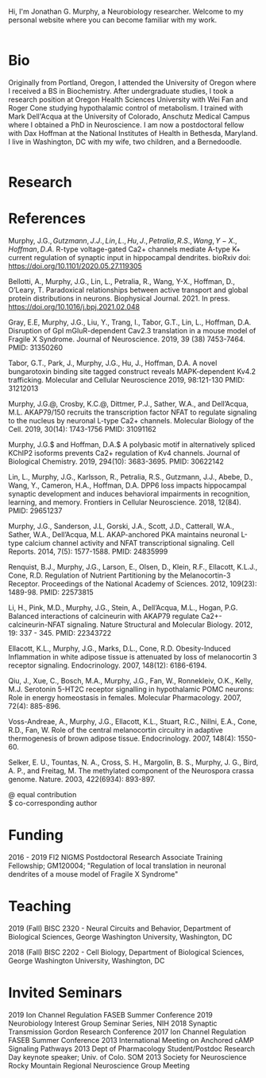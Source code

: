Hi, I'm Jonathan G. Murphy, a Neurobiology researcher. Welcome to my personal website where you can become familiar with my work.
<br>
<br>
# Bio
Originally from Portland, Oregon, I attended the University of Oregon where I received a BS in Biochemistry. After undergraduate studies, I took a research position at Oregon Health Sciences University with Wei Fan and Roger Cone studying hypothalamic control of metabolism. I trained with Mark Dell'Acqua at the University of Colorado, Anschutz Medical Campus where I obtained a PhD in Neuroscience. I am now a postdoctoral fellow with Dax Hoffman at the National Institutes of Health in Bethesda, Maryland. I live in Washington, DC with my wife, two children, and a Bernedoodle.
<br>
<br>
# Research
# References
Murphy, J.G.$, Gutzmann, J.J., Lin, L., Hu, J., Petralia, R.S., Wang, Y-X., Hoffman, D.A.$ R-type voltage-gated Ca2+ channels mediate A-type K+ current regulation of synaptic input in hippocampal dendrites. bioRxiv doi: https://doi.org/10.1101/2020.05.27.119305

Bellotti, A., Murphy, J.G., Lin, L., Petralia, R., Wang, Y-X., Hoffman, D., O’Leary, T. Paradoxical relationships between active transport and global protein distributions in neurons. Biophysical Journal. 2021. In press. https://doi.org/10.1016/j.bpj.2021.02.048

Gray, E.E, Murphy, J.G., Liu, Y., Trang, I., Tabor, G.T., Lin, L., Hoffman, D.A. Disruption of GpI mGluR-dependent Cav2.3 translation in a mouse model of Fragile X Syndrome. Journal of Neuroscience. 2019, 39 (38) 7453-7464. PMID: 31350260

Tabor, G.T., Park, J., Murphy, J.G., Hu, J., Hoffman, D.A. A novel bungarotoxin binding site tagged construct reveals MAPK-dependent Kv4.2 trafficking. Molecular and Cellular Neuroscience 2019, 98:121-130 PMID: 31212013

Murphy, J.G.@, Crosby, K.C.@, Dittmer, P.J., Sather, W.A., and Dell’Acqua, M.L. AKAP79/150 recruits the transcription factor NFAT to regulate signaling to the nucleus by neuronal L-type Ca2+ channels. Molecular Biology of the Cell. 2019, 30(14): 1743-1756 PMID: 31091162

Murphy, J.G.$ and Hoffman, D.A.$ A polybasic motif in alternatively spliced KChIP2 isoforms prevents Ca2+ regulation of Kv4 channels. Journal of Biological Chemistry. 2019, 294(10): 3683-3695. PMID: 30622142

Lin, L., Murphy, J.G., Karlsson, R., Petralia, R.S., Gutzmann, J.J., Abebe, D., Wang, Y., Cameron, H.A., Hoffman, D.A. DPP6 loss impacts hippocampal synaptic development and induces behavioral impairments in recognition, learning, and memory. Frontiers in Cellular Neuroscience. 2018, 12(84). PMID: 29651237

Murphy, J.G., Sanderson, J.L, Gorski, J.A., Scott, J.D., Catterall, W.A., Sather, W.A., Dell’Acqua, M.L. AKAP-anchored PKA maintains neuronal L-type calcium channel activity and NFAT transcriptional signaling. Cell Reports. 2014, 7(5): 1577-1588. PMID: 24835999

Renquist, B.J., Murphy, J.G., Larson, E., Olsen, D., Klein, R.F., Ellacott, K.L.J., Cone, R.D. Regulation of Nutrient Partitioning by the Melanocortin-3 Receptor. Proceedings of the National Academy of Sciences. 2012, 109(23): 1489-98. PMID: 22573815

Li, H., Pink, M.D., Murphy, J.G., Stein, A., Dell’Acqua, M.L., Hogan, P.G. Balanced interactions of calcineurin with AKAP79 regulate Ca2+-calcineurin-NFAT signaling. Nature Structural and Molecular Biology. 2012, 19: 337 - 345. PMID: 22343722

Ellacott, K.L., Murphy, J.G., Marks, D.L., Cone, R.D. Obesity-Induced Inflammation in white adipose tissue is attenuated by loss of melanocortin 3 receptor signaling. Endocrinology. 2007, 148(12): 6186-6194. 

Qiu, J., Xue, C., Bosch, M.A., Murphy, J.G., Fan, W., Ronnekleiv, O.K., Kelly, M.J.  Serotonin 5-HT2C receptor signalling in hypothalamic POMC neurons: Role in energy homeostasis in females. Molecular Pharmacology. 2007, 72(4): 885-896.

Voss-Andreae, A., Murphy, J.G., Ellacott, K.L., Stuart, R.C., Nillni, E.A., Cone, R.D., Fan, W.
Role of the central melanocortin circuitry in adaptive thermogenesis of brown adipose tissue. Endocrinology. 2007, 148(4): 1550-60. 

Selker, E. U., Tountas, N. A., Cross, S. H., Margolin, B. S., Murphy, J. G., Bird, A. P., and Freitag, M. The methylated component of the Neurospora crassa genome. Nature. 2003, 422(6934): 893-897.

@ equal contribution <br>
$ co-corresponding author

# Funding
2016 - 2019	FI2 NIGMS Postdoctoral Research Associate Training Fellowship; GM120004; "Regulation of local translation in neuronal dendrites of a mouse model of Fragile X Syndrome"
<br>
# Teaching

2019 (Fall)	BISC 2320 - Neural Circuits and Behavior, Department of Biological Sciences, George Washington University, Washington, DC

2018 (Fall)	BISC 2202 - Cell Biology, Department of Biological Sciences, George Washington University, Washington, DC

# Invited Seminars

2019	Ion Channel Regulation FASEB Summer Conference
2019	Neurobiology Interest Group Seminar Series, NIH
2018	Synaptic Transmission Gordon Research Conference
2017	Ion Channel Regulation FASEB Summer Conference
2013	International Meeting on Anchored cAMP Signaling Pathways
2013	Dept of Pharmacology Student/Postdoc Research Day keynote speaker; Univ. of Colo. SOM
2013	Society for Neuroscience Rocky Mountain Regional Neuroscience Group Meeting



